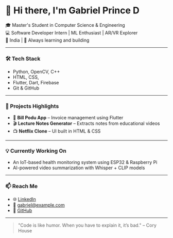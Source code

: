# 👋 Hi there, I'm Gabriel Prince D

🎓 Master's Student in Computer Science & Engineering  
💻 Software Developer Intern | ML Enthusiast | AR/VR Explorer  
📍 India | 🚀 Always learning and building

---

### 🛠️ Tech Stack
- Python, OpenCV, C++  
- HTML, CSS,  
- Flutter, Dart, Firebase    
- Git & GitHub  

---

### 📘 Projects Highlights
- 📱 **Bill Podu App** – Invoice management using Flutter  
- 🎬 **Lecture Notes Generator** – Extracts notes from educational videos  
- 📺 **Netflix Clone** – UI built in HTML & CSS  

---

### 💡 Currently Working On
- An IoT-based health monitoring system using ESP32 & Raspberry Pi  
- AI-powered video summarization with Whisper + CLIP models  

---

### 📫 Reach Me
- 🌐 [LinkedIn](https://www.linkedin.com/in/gabriel-prince-236303203 )
- 📧 gabriel@example.com
- 🐙 [GitHub](https://github.com/gabrialprince)

---

> "Code is like humor. When you have to explain it, it’s bad." – Cory House
